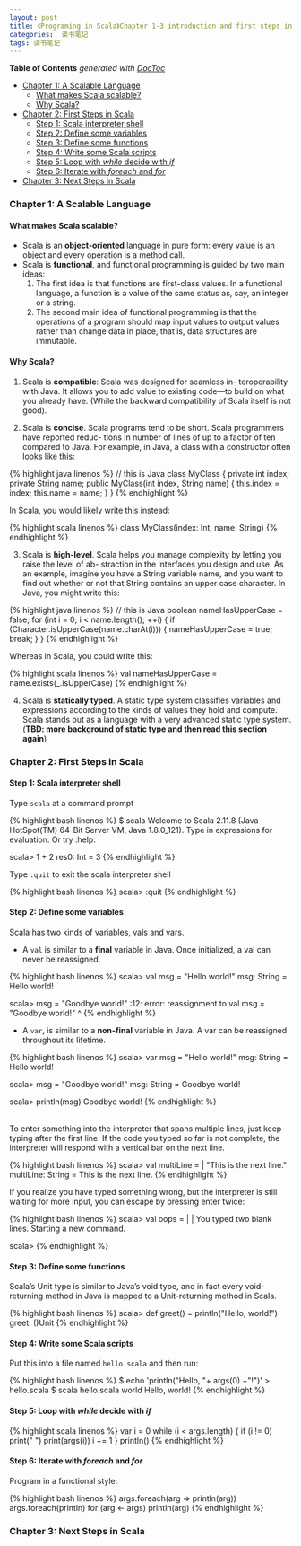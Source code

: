```yaml
---
layout: post
title: 《Programing in Scala》Chapter 1-3 introduction and first steps in scala
categories:  读书笔记
tags: 读书笔记
---
```


<!-- START doctoc generated TOC please keep comment here to allow auto update -->
<!-- DON'T EDIT THIS SECTION, INSTEAD RE-RUN doctoc TO UPDATE -->
**Table of Contents**  *generated with [DocToc](https://github.com/thlorenz/doctoc)*

- [Chapter 1: A Scalable Language](#chapter-1-a-scalable-language)
  - [What makes Scala scalable?](#what-makes-scala-scalable)
  - [Why Scala?](#why-scala)
- [Chapter 2: First Steps in Scala](#chapter-2-first-steps-in-scala)
  - [Step 1: Scala interpreter shell](#step-1-scala-interpreter-shell)
  - [Step 2: Define some variables](#step-2-define-some-variables)
  - [Step 3: Define some functions](#step-3-define-some-functions)
  - [Step 4: Write some Scala scripts](#step-4-write-some-scala-scripts)
  - [Step 5: Loop with *while* decide with *if*](#step-5-loop-with-while-decide-with-if)
  - [Step 6: Iterate with *foreach* and *for*](#step-6-iterate-with-foreach-and-for)
- [Chapter 3: Next Steps in Scala](#chapter-3-next-steps-in-scala)

<!-- END doctoc generated TOC please keep comment here to allow auto update -->


### Chapter 1: A Scalable Language

#### What makes Scala scalable?

- Scala is an **object-oriented** language in pure form: every value is an object and every operation is a method call.
- Scala is **functional**, and functional programming is guided by two main ideas:
    1. The first idea is that functions are first-class values. In a functional language, a function is a value of the same status as, say, an integer or a string.
    2. The second main idea of functional programming is that the operations of a program should map input values to output values rather than change data in place, that is, data structures are immutable.

#### Why Scala?

1) Scala is **compatible**: Scala was designed for seamless in- teroperability with Java. It allows you to add value to existing code—to build on what you already have. (While the backward compatibility of Scala itself is not good).

2) Scala is **concise**. Scala programs tend to be short. Scala programmers have reported reduc- tions in number of lines of up to a factor of ten compared to Java. For example, in Java, a class with a constructor often looks like this:

{% highlight java linenos %}
  // this is Java
  class MyClass {
      private int index;
      private String name;
      public MyClass(int index, String name) {
          this.index = index;
          this.name = name;
} }
{% endhighlight %}

In Scala, you would likely write this instead:

{% highlight scala linenos %}
  class MyClass(index: Int, name: String)
{% endhighlight %}

3) Scala is **high-level**. Scala helps you manage complexity by letting you raise the level of ab- straction in the interfaces you design and use. As an example, imagine you have a String variable name, and you want to find out whether or not that String contains an upper case character. In Java, you might write this:

{% highlight java linenos %}
  // this is Java
  boolean nameHasUpperCase = false;
  for (int i = 0; i < name.length(); ++i) {
      if (Character.isUpperCase(name.charAt(i))) {
          nameHasUpperCase = true;
          break;
} }
{% endhighlight %}

Whereas in Scala, you could write this:

{% highlight scala linenos %}
  val nameHasUpperCase = name.exists(_.isUpperCase)
{% endhighlight %}

4) Scala is **statically typed**. A static type system classifies variables and expressions according to the kinds of values they hold and compute. Scala stands out as a language with a very advanced static type system. (**TBD: more background of static type and then read this section again**)

### Chapter 2: First Steps in Scala

#### Step 1: Scala interpreter shell

Type `scala` at a command prompt

{% highlight bash linenos %}
$ scala
Welcome to Scala 2.11.8 (Java HotSpot(TM) 64-Bit Server VM, Java 1.8.0_121).
Type in expressions for evaluation. Or try :help.

scala> 1 + 2
res0: Int = 3
{% endhighlight %}

Type `:quit` to exit the scala interpreter shell

{% highlight bash linenos %}
scala> :quit
{% endhighlight %}

#### Step 2: Define some variables

Scala has two kinds of variables, vals and vars.
- A `val` is similar to a **final** variable in Java. Once initialized, a val can never be reassigned.

{% highlight bash linenos %}
scala> val msg = "Hello world!"
msg: String = Hello world!

scala> msg = "Goodbye world!"
<console>:12: error: reassignment to val
       msg = "Goodbye world!"
           ^
{% endhighlight %}

- A `var`, is similar to a **non-final** variable in Java. A var can be reassigned throughout its lifetime.

{% highlight bash linenos %}
scala> var msg = "Hello world!"
msg: String = Hello world!

scala> msg = "Goodbye world!"
msg: String = Goodbye world!

scala> println(msg)
Goodbye world!
{% endhighlight %}

<br/>
To enter something into the interpreter that spans multiple lines, just keep typing after the first line. If the code you typed so far is not complete, the interpreter will respond with a vertical bar on the next line.

{% highlight bash linenos %}
scala> val multiLine =
     | "This is the next line."
multiLine: String = This is the next line.
{% endhighlight %}

If you realize you have typed something wrong, but the interpreter is still waiting for more input, you can escape by pressing enter twice:

{% highlight bash linenos %}
scala> val oops =
     |
     |
You typed two blank lines.  Starting a new command.

scala>
{% endhighlight %}

#### Step 3: Define some functions

Scala’s Unit type is similar to Java’s void type, and in fact every void-returning method in Java is mapped to a Unit-returning method in Scala.

{% highlight bash linenos %}
scala> def greet() = println("Hello, world!")
greet: ()Unit
{% endhighlight %}

#### Step 4: Write some Scala scripts

Put this into a file named `hello.scala` and then run:

{% highlight bash linenos %}
$ echo 'println("Hello, "+ args(0) +"!")' > hello.scala
$ scala hello.scala world
Hello, world!
{% endhighlight %}

#### Step 5: Loop with *while* decide with *if*

{% highlight scala linenos %}
var i = 0
while (i < args.length) {
    if (i != 0)
        print(" ")
    print(args(i))
i += 1
}
println()
{% endhighlight %}

#### Step 6: Iterate with *foreach* and *for*

Program in a functional style:

{% highlight bash linenos %}
args.foreach(arg => println(arg))
args.foreach(println)
for (arg <- args)
    println(arg)
{% endhighlight %}

### Chapter 3: Next Steps in Scala
